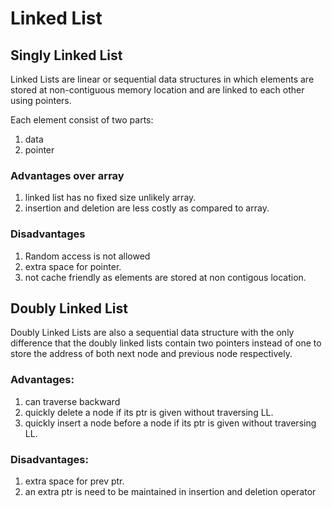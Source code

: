 # Linked List

## Singly Linked List
 Linked Lists are linear or sequential data structures in which elements are stored at non-contiguous memory location and are linked to each other using pointers. 
 
 Each element consist of two parts:
 1. data
 2. pointer

### Advantages over array
 1. linked list has no fixed size unlikely array.
 2. insertion and deletion are less costly as compared to array.

### Disadvantages
 1. Random access is not allowed
 2. extra space for pointer.
 3. not cache friendly as elements are stored at non contigous location.

## Doubly Linked List
 Doubly Linked Lists are also a sequential data structure with the only difference that the doubly linked lists contain two pointers instead of one to store the address of both next node and previous node respectively.

### Advantages:
 1. can traverse backward
 2. quickly delete a node if its ptr is given without traversing LL.
 3. quickly insert a node before a node if its ptr is given without traversing LL.
 
### Disadvantages:
 1. extra space for prev ptr.
 2. an extra ptr is need to be maintained in insertion and deletion operator